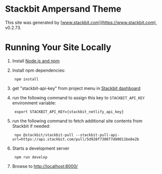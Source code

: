 # Stackbit Ampersand Theme

This site was generated by [www.stackbit.com](https://www.stackbit.com), v0.2.73.

# Running Your Site Locally

1. Install [Node.js and npm](https://nodejs.org/en/)

1. Install npm dependencies:

        npm install

1. get "stackbit-api-key" from project menu in [Stackbit dashboard](https://app.stackbit.com/dashboard)

1. run the following command to assign this key to `STACKBIT_API_KEY` environment variable:

        export STACKBIT_API_KEY={stackbit_netlify_api_key}

1. run the following command to fetch additional site contents from Stackbit if needed:

        npx @stackbit/stackbit-pull --stackbit-pull-api-url=https://api.stackbit.com/pull/5d928f730077d80011be8e2b

1. Starts a development server

        npm run develop

1. Browse to [http://localhost:8000/](http://localhost:8000/)
